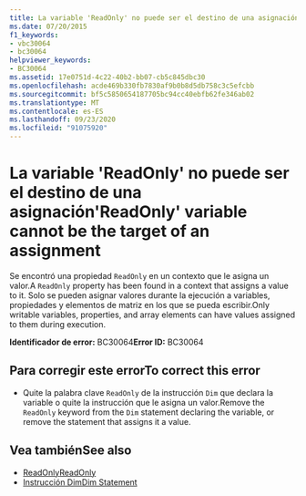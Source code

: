 ```yaml
---
title: La variable 'ReadOnly' no puede ser el destino de una asignación
ms.date: 07/20/2015
f1_keywords:
- vbc30064
- bc30064
helpviewer_keywords:
- BC30064
ms.assetid: 17e0751d-4c22-40b2-bb07-cb5c845dbc30
ms.openlocfilehash: acde469b330fb7830af9b0b8d5db758c3c5efcbb
ms.sourcegitcommit: bf5c5850654187705bc94cc40ebfb62fe346ab02
ms.translationtype: MT
ms.contentlocale: es-ES
ms.lasthandoff: 09/23/2020
ms.locfileid: "91075920"
---
```

# <a name="readonly-variable-cannot-be-the-target-of-an-assignment"></a><span data-ttu-id="d16fb-102">La variable 'ReadOnly' no puede ser el destino de una asignación</span><span class="sxs-lookup"><span data-stu-id="d16fb-102">'ReadOnly' variable cannot be the target of an assignment</span></span>

<span data-ttu-id="d16fb-103">Se encontró una propiedad `ReadOnly` en un contexto que le asigna un valor.</span><span class="sxs-lookup"><span data-stu-id="d16fb-103">A `ReadOnly` property has been found in a context that assigns a value to it.</span></span> <span data-ttu-id="d16fb-104">Solo se pueden asignar valores durante la ejecución a variables, propiedades y elementos de matriz en los que se pueda escribir.</span><span class="sxs-lookup"><span data-stu-id="d16fb-104">Only writable variables, properties, and array elements can have values assigned to them during execution.</span></span>  
  
 <span data-ttu-id="d16fb-105">**Identificador de error:** BC30064</span><span class="sxs-lookup"><span data-stu-id="d16fb-105">**Error ID:** BC30064</span></span>  
  
## <a name="to-correct-this-error"></a><span data-ttu-id="d16fb-106">Para corregir este error</span><span class="sxs-lookup"><span data-stu-id="d16fb-106">To correct this error</span></span>  
  
- <span data-ttu-id="d16fb-107">Quite la palabra clave `ReadOnly` de la instrucción `Dim` que declara la variable o quite la instrucción que le asigna un valor.</span><span class="sxs-lookup"><span data-stu-id="d16fb-107">Remove the `ReadOnly` keyword from the `Dim` statement declaring the variable, or remove the statement that assigns it a value.</span></span>  
  
## <a name="see-also"></a><span data-ttu-id="d16fb-108">Vea también</span><span class="sxs-lookup"><span data-stu-id="d16fb-108">See also</span></span>

- [<span data-ttu-id="d16fb-109">ReadOnly</span><span class="sxs-lookup"><span data-stu-id="d16fb-109">ReadOnly</span></span>](../language-reference/modifiers/readonly.md)
- [<span data-ttu-id="d16fb-110">Instrucción Dim</span><span class="sxs-lookup"><span data-stu-id="d16fb-110">Dim Statement</span></span>](../language-reference/statements/dim-statement.md)
